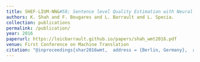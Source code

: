 ```yaml
---
title: SHEF-LIUM-NN&#58; Sentence level Quality Estimation with Neural Network Features
authors: K. Shah and F. Bougares and L. Barrault and L. Specia.
collection: publications
permalink: /publication/
year: 2016
paperurl: https://loicbarrault.github.io/papers/shah_wmt2016.pdf
venue: First Conference on Machine Translation
citation: "@inproceedings{shar2016wmt,  address = {Berlin, Germany},  author = {K. Shah and F. Bougares and L. Barrault and L. Specia.},  booktitle = {First Conference on Machine Translation},  category = {ACTI},  month = {August},  title = {SHEF-LIUM-NN&#58; Sentence level Quality Estimation with Neural Network Features},  url = {https://loicbarrault.github.io/papers/shah_wmt2016.pdf},  year = {2016} }  "
---
```

